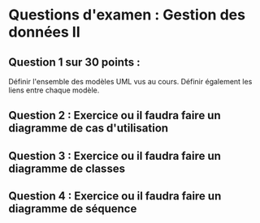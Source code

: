 # Questions d'examen : Gestion des données II

## Question 1 sur 30 points :

Définir l'ensemble des modèles UML vus au cours. Définir également les liens entre chaque modèle.

## Question 2 : Exercice ou il faudra faire un diagramme de cas d'utilisation

## Question 3 : Exercice ou il faudra faire un diagramme de classes

## Question 4 : Exercice ou il faudra faire un diagramme de séquence
